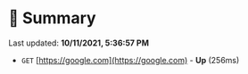 # 📖 Summary
Last updated: **10/11/2021, 5:36:57 PM**

- `GET` [https://google.com](https://google.com) - **Up** (256ms)
